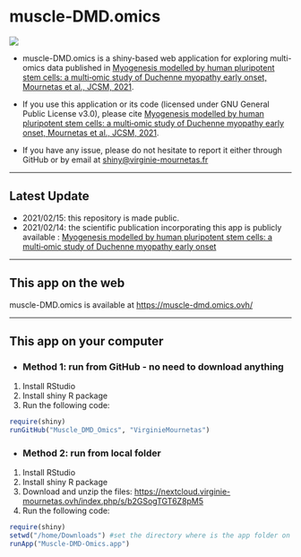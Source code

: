 # muscle-DMD.omics

![](https://nextcloud.virginie-mournetas.ovh/index.php/s/BGwJXGCjjt9NPF9/preview)

- muscle-DMD.omics is a shiny-based web application for exploring multi-omics data published in [Myogenesis modelled by human pluripotent stem cells: a multi‐omic study of Duchenne myopathy early onset, Mournetas et al., JCSM, 2021](https://onlinelibrary.wiley.com/doi/10.1002/jcsm.12665).

- If you use this application or its code (licensed under GNU General Public License v3.0), please cite [Myogenesis modelled by human pluripotent stem cells: a multi‐omic study of Duchenne myopathy early onset, Mournetas et al., JCSM, 2021](https://onlinelibrary.wiley.com/doi/10.1002/jcsm.12665).

- If you have any issue, please do not hesitate to report it either through GitHub or by email at shiny@virginie-mournetas.fr



* * *
  
## Latest Update
  
 - 2021/02/15: this repository is made public.
 - 2021/02/14: the scientific publication incorporating this app is publicly available : [Myogenesis modelled by human pluripotent stem cells: a multi‐omic study of Duchenne myopathy early onset](https://onlinelibrary.wiley.com/doi/10.1002/jcsm.12665)

* * *
  
## This app on the web
  
muscle-DMD.omics is available at https://muscle-dmd.omics.ovh/
  
* * *
  
## This app on your computer
  
- ### Method 1: run from GitHub - no need to download anything
  
1) Install RStudio 
2) Install shiny R package
3) Run the following code: 
  
  ```r
require(shiny)
runGitHub("Muscle_DMD_Omics", "VirginieMournetas")
```

- ### Method 2: run from local folder

1) Install RStudio 
2) Install shiny R package
3) Download and unzip the files: https://nextcloud.virginie-mournetas.ovh/index.php/s/b2GSogTGT6Z8pM5
4) Run the following code: 
  
  ```r
require(shiny)
setwd("/home/Downloads") #set the directory where is the app folder on your computer
runApp("Muscle-DMD-Omics.app")
```
